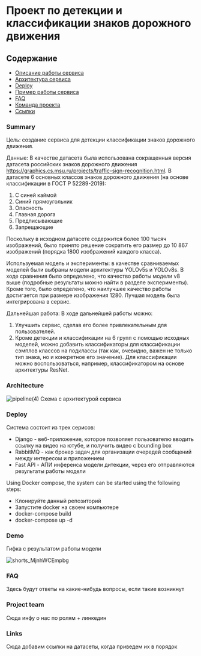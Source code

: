 # Проект по детекции и классификации знаков дорожного движения

## Содержание

- [Описание работы сервиса](#summary)
- [Архитектура сервиса](#architecture)
- [Deploy](#deploy)
- [Пример работы сервиса](#demo)
- [FAQ](#faq)
- [Команда проекта](#project-team)
- [Ссылки](#links)


### Summary
Цель: создание сервиса для детекции классификации знаков дорожного движения.

Данные: В качестве датасета была использована сокращенныя версия датасета российских знаков дорожного движения https://graphics.cs.msu.ru/projects/traffic-sign-recognition.html. В датасете 6 основных классов знаков дорожного движения (на основе классификации в ГОСТ Р 52289-2019):
1. С синей каймой
2. Синий прямоугольник
3. Опасность
4. Главная дорога
5. Предписывающие
6. Запрещающие 

Поскольку в исходном датасете содержится более 100 тысяч изображений, было принято решение сократить его размер до 10 867 изображений (порядка 1800 изображений каждого класса).

Используемая модель и эксперименты: в качестве сравниваемых моделей были выбраны модели архитектуры YOLOv5s и YOLOv8s. В ходе сравнения было определено, что качество работы модели v8 выше (подробные результаты можно найти в разделе эксперименты). Кроме того, было определено, что наилучшее качество работы достигается при размере изображения 1280.
Лучшая модель была интегрирована в сервис.

Дальнейшая работа: В ходе дальнейшей работы можно:
1. Улучшить сервис, сделав его более привлекательным для пользователей.
2. Кроме детекции и классификации на 6 групп с помощью исходных моделей, можно добавить классификаторы для классификации сэмплов классов на подклассы (так как, очевидно, важен не только тип знака, но и конкретное его значение). Для классификации можно воспользоваться, например, классификатором на основе архитектуры ResNet.
### Architecture
![pipeline(4)](https://github.com/MulhamShaheen/DL-team-6/assets/74207896/cd15bd7e-6ae6-4ad9-b10f-182b859c58e5)
Схема с архитектурой сервиса

### Deploy

Система состоит из трех серисов:

- Django - веб-приложение, которое позволяет пользователю вводить ссылку на видео на ютубе, и получить видео с bounding box
- RabbitMQ - как брокер задач для организации очередей сообщений между интересом и приложением
- Fast API - АПИ инференса модели дитекции, через его отправляются результаты работы модели 

Using Docker compose, the system can be started using the following steps:
- Клонируйте данный репозиторий
- Запустите docker на своем компьютере
- docker-compose build
- docker-compose up -d

### Demo

Гифка с результатом работы модели

![shorts_MjnhWCEmpbg](https://github.com/MulhamShaheen/DL-team-6/assets/74207896/7c9e51e4-66c6-4aad-91ad-8ebae462c499)

### FAQ

Здесь будут ответы на какие-нибудь вопросы, если такие возникнут

### Project team

Сюда инфу о нас по ролям + линкедин

### Links

Сюда добавим ссылки на датасеты, когда приведем их в порядок
